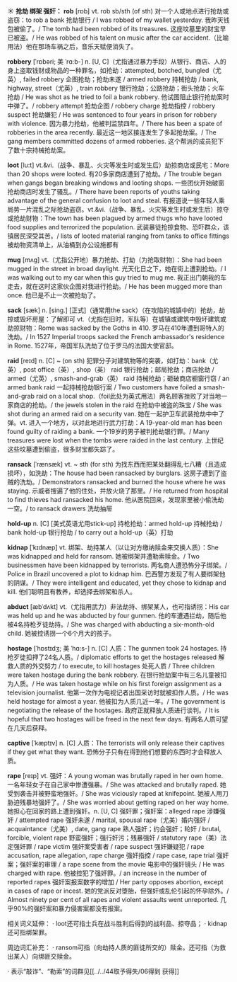 ☀ <span class="category">**抢劫 绑架 强奸：**</span>
<span class="vocabulary">**rob**</span> [rɒb] 
<span class="definition">vt. rob sb/sth (of sth) 对一个人或地点进行抢劫或盗窃：</span>to rob a bank 抢劫银行 / I was robbed of my wallet yesterday. 我昨天钱包被偷了。/ The tomb had been robbed of its treasures. 这座坟墓里的财宝早已被盗。/ He was robbed of his talent on music after the car accident.（比喻用法）他在那场车祸之后，音乐天赋便消失了。
                      
<span class="vocabulary">**robbery**</span> [ˈrɒbəri; 美 ˈrɑ:b-]
<span class="definition">n. [U, C]（尤指通过暴力手段）从银行、商店、人的身上盗取钱财或物品的一种罪名，如抢劫：</span>attempted, botched, bungled（尤英）, failed robbery 企图抢劫；抢劫未遂 / armed robbery 持械抢劫 / bank, highway, street（尤英）, train robbery 银行抢劫；公路抢劫；街头抢劫；火车抢劫 / He was shot as he tried to foil a bank robbery. 他试图阻止银行抢劫案时中弹了。/ robbery attempt 抢劫企图 / robbery charge 抢劫指控 / robbery suspect 抢劫嫌犯 / He was sentenced to four years in prison for robbery with violence. 因为暴力抢劫，他被判监禁四年。/ There has been a spate of robberies in the area recently. 最近这一地区接连发生了多起抢劫案。/ The gang members committed dozens of armed robberies. 这个帮派的成员犯下了数十宗持械抢劫案。

<span class="vocabulary">**loot**</span> [lu:t]
<span class="definition">vt.&vi.（战争、暴乱、火灾等发生时或发生后）劫掠商店或民宅：</span>More than 20 shops were looted. 有20多家商店遭到了抢劫。/ The trouble began when gangs began breaking windows and looting shops. 一些团伙开始破窗抢劫商店时发生了骚乱。/ There have been reports of youths taking advantage of the general confusion to loot and steal. 有报道说一些年轻人乘局势一片混乱之际抢劫盗窃。<span class="definition">vt.&vi.（战争、暴乱、火灾等发生时或发生后）掠夺或抢劫财物：</span>The town has been plagued by armed thugs who have looted food supplies and terrorized the population. 武装暴徒抢掠食物、恐吓群众，该镇居民深受其苦。/ lists of looted material ranging from tanks to office fittings 被劫物资清单上，从油桶到办公设施都有
                      
<span class="vocabulary">**mug**</span> [mʌg]
<span class="definition">vt.（尤指公开地）暴力抢劫、打劫（为抢取财物）：</span>She had been mugged in the street in broad daylight. 光天化日之下，她在街上遭到抢劫。/ I was walking out to my car when this guy tried to mug me. 我正出门朝我的车走去，就在这时这家伙企图对我进行抢劫。/ He has been mugged more than once. 他已是不止一次被抢劫了。

<span class="vocabulary">**sack**</span> [sæk]
<span class="definition">n. [sing.] [正式]（通常用the sack）（在攻陷的城镇中的）抢劫，劫掠或毁坏房屋：</span>了解即可 <span class="definition">vt.（尤指在旧时，军队等）在城镇或建筑中毁坏建筑或劫掠财物：</span>Rome was sacked by the Goths in 410. 罗马在410年遭到哥特人的洗劫。/ In 1527 Imperial troops sacked the French ambassador's residence in Rome. 1527年，帝国军队洗劫了位于罗马的法国大使官邸。           

<span class="vocabulary">**raid**</span> [reɪd]
<span class="definition">n. [C] ~ (on sth) 犯罪分子对建筑物等的突袭，如打劫：</span>bank（尤英）, post office（英）, shop（英） raid 银行抢劫；邮局抢劫；商店抢劫 / armed（尤英）, smash-and-grab（英） raid 持械抢劫；砸破商店橱窗行窃 / an armed bank raid 一起持械抢劫银行案 / Two customers have foiled a smash-and-grab raid on a local shop.（foil此处为英式用法）两名顾客挫败了对当地一家商店的抢劫。/ the jewels stolen in the raid 在抢劫中被盗的珠宝 / She was shot during an armed raid on a security van. 她在一起护卫车武装抢劫中中了弹。<span class="definition">vt. 进入一个地方，以对此地进行武力打劫：</span>A 19-year-old man has been found guilty of raiding a bank. 一个19岁的男子被判抢劫银行罪。/ Many treasures were lost when the tombs were raided in the last century. 上世纪这些坟墓遭到偷盗，很多财宝都失踪了。           

<span class="vocabulary">**ransack**</span> [ˈrænsæk]
<span class="definition">vt. ~ sth (for sth) 为找东西而把某处翻得乱七八糟（且造成损坏），如洗劫：</span>The house had been ransacked by burglars. 这房子遭到了盗贼的洗劫。/ Demonstrators ransacked and burned the house where he was staying. 示威者搜遍了他的住处，并放火烧了那里。/ He returned from hospital to find thieves had ransacked his home. 他从医院回来，发现家里被小偷洗劫一空。/ to ransack drawers 洗劫抽屉
                      
<span class="vocabulary">**hold-up**</span>
<span class="definition">n. [C] [美式英语尤用stick-up] 持枪抢劫：</span>armed hold-up 持械抢劫 / bank hold-up 银行抢劫 / to carry out a hold-up（英）打劫

<span class="vocabulary">**kidnap**</span> [ˈkɪdnæp]
<span class="definition">vt. 绑架、劫持某人（以让对方缴纳赎金来交换人质）：</span>She was kidnapped and held for ransom. 她被绑架并遭勒索赎金。/ Two businessmen have been kidnapped by terrorists. 两名商人遭恐怖分子绑架。/ Police in Brazil uncovered a plot to kidnap him. 巴西警方发现了有人要绑架他的阴谋。/ They were intelligent and educated, yet they chose to kidnap and kill. 他们聪明且有教养，却选择去绑架和杀人。
           
<span class="vocabulary">**abduct**</span> [æbˈdʌkt]
<span class="definition">vt.（尤指用武力）非法劫持、绑架某人，也可指诱拐：</span>His car was held up and he was abducted by four gunmen. 他的车遭遇拦劫，随后他被4名持枪歹徒劫持。/ She was charged with abducting a six-month-old child. 她被控诱拐一个6个月大的孩子。

<span class="vocabulary">**hostage**</span> [ˈhɒstɪdʒ; 美 ˈhɑ:s-]
<span class="definition">n. [C] 人质：</span>The gunmen took 24 hostages. 持枪歹徒扣押了24名人质。/ diplomatic efforts to get the hostages released 解救人质的外交努力 / to execute, to kill hostages 处死人质 / Three children were taken hostage during the bank robbery. 在银行抢劫案中有三名儿童被扣为人质。/ He was taken hostage while on his first foreign assignment as a television journalist. 他第一次作为电视记者出国采访时就被扣作人质。/ He was held hostage for almost a year. 他被扣为人质几近一年。/ The government is negotiating the release of the hostages. 政府正就释放人质进行谈判。/ It is hopeful that two hostages will be freed in the next few days. 有两名人质可望在几天后获释。
           
<span class="vocabulary">**captive**</span> [ˈkæptɪv]
<span class="definition">n. [C] 人质：</span>The terrorists will only release their captives if they get what they want. 恐怖分子只有在得到他们想要的东西时才会释放人质。

<span class="vocabulary">**rape**</span> [reɪp]
<span class="definition">vt. 强奸：</span>A young woman was brutally raped in her own home. 一名年轻女子在自己家中惨遭强暴。/ She was attacked and brutally raped. 她受到袭击并被野蛮地强奸。/ She was viciously raped at knifepoint. 她被人用刀胁迫残暴地强奸了。/ She was worried about getting raped on her way home. 她担心在回家的路上遭到强奸。<span class="definition">n. [U, C] 强奸罪；强奸案：</span>alleged rape 涉嫌强奸 / attempted rape 强奸未遂 / marital, spousal rape（尤美）婚内强奸 / acquaintance（尤美）, date, gang rape 熟人强奸；约会强奸；轮奸 / brutal, forcible, violent rape 野蛮强奸；强行奸污；残暴强奸 / statutory rape（美）法定强奸罪 / rape victim 强奸案受害者 / rape suspect 强奸嫌疑犯 / rape accusation, rape allegation, rape charge 强奸指控 / rape case, rape trial 强奸案；强奸案的审理 / a rape scene from the movie 电影中的强奸镜头 / He was charged with rape. 他被控犯了强奸罪。/ an increase in the number of reported rapes 强奸案报案数字的增加 / Her party opposes abortion, except in cases of rape or incest. 她的党派反对堕胎，但强奸或乱伦引起的怀孕除外。/ Almost ninety per cent of all rapes and violent assaults went unreported. 几乎90%的强奸案和暴力侵害案都没有报案。

相关词义延伸：
· loot还可指士兵在战斗胜利后得到的战利品、掠夺品；
· kidnap还可指绑架罪。

周边词汇补充：
· ransom可指（向劫持人质的匪徒所交的）赎金。还可指（为救出某人）向绑匪交赎金。

· 表示“敲诈”、“勒索”的词群见[[../../44取予得失/06得到 获得]]

